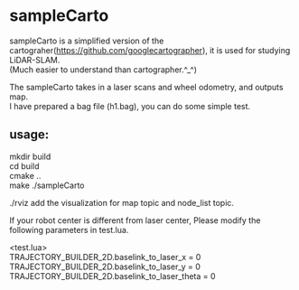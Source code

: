 # sampleCarto

sampleCarto is a simplified version of the cartograher(https://github.com/googlecartographer), it is used for studying LiDAR-SLAM.  
(Much easier to understand than cartographer.^_^)  

The sampleCarto takes in a laser scans and wheel odometry, and outputs map.  
I have prepared a bag file (h1.bag), you can do some simple test.  

## usage:

mkdir build  
cd build  
cmake ..  
make 
./sampleCarto <path to your bag file>  

./rviz 
add the visualization for map topic and node_list topic.  
  
If your robot center is different from laser center, Please modify the following parameters in test.lua.  

<test.lua>  
TRAJECTORY_BUILDER_2D.baselink_to_laser_x = 0  
TRAJECTORY_BUILDER_2D.baselink_to_laser_y = 0  
TRAJECTORY_BUILDER_2D.baselink_to_laser_theta = 0  

